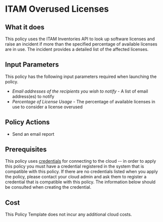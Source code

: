 # ITAM Overused Licenses

## What it does

This policy uses the ITAM Inventories API to look up software licenses and raise an incident if more than the specified percentage of available licenses are in use. The incident provides a detailed list of the affected licenses.

## Input Parameters

This policy has the following input parameters required when launching the policy.

- *Email addresses of the recipients you wish to notify* - A list of email address(es) to notify
- *Percentage of License Usage* - The percentage of available licenses in use to consider a license overused

## Policy Actions

- Send an email report

## Prerequisites

This policy uses [credentials](https://docs.flexera.com/flexera/EN/Automation/ManagingCredentialsExternal.htm) for connecting to the cloud -- in order to apply this policy you must have a credential registered in the system that is compatible with this policy. If there are no credentials listed when you apply the policy, please contact your cloud admin and ask them to register a credential that is compatible with this policy. The information below should be consulted when creating the credential.

## Cost

This Policy Template does not incur any additional cloud costs.
